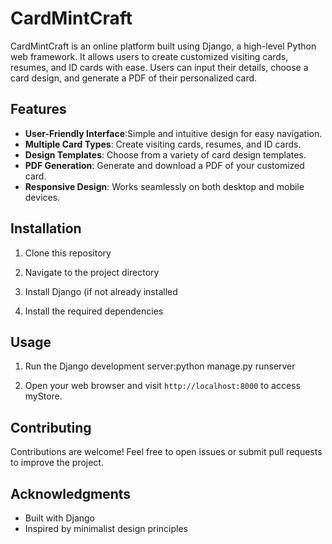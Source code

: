 # CardMintCraft

CardMintCraft is an online platform built using Django, a high-level Python web framework. It allows users to create customized visiting cards, resumes, and ID cards with ease. Users can input their details, choose a card design, and generate a PDF of their personalized card.

## Features

- **User-Friendly Interface**:Simple and intuitive design for easy navigation.
- **Multiple Card Types**: Create visiting cards, resumes, and ID cards.
- **Design Templates**: Choose from a variety of card design templates.
- **PDF Generation**: Generate and download a PDF of your customized card.
- **Responsive Design**: Works seamlessly on both desktop and mobile devices.

## Installation

1. Clone this repository

2. Navigate to the project directory

3. Install Django (if not already installed

4. Install the required dependencies

## Usage

1. Run the Django development server:python manage.py runserver

2. Open your web browser and visit `http://localhost:8000` to access myStore.

## Contributing

Contributions are welcome! Feel free to open issues or submit pull requests to improve the project.

## Acknowledgments

- Built with Django
- Inspired by minimalist design principles

